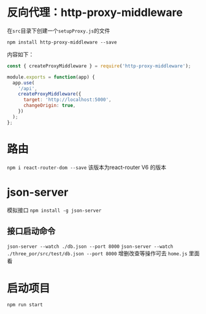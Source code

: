 # 反向代理：http-proxy-middleware
在`src`目录下创建一个`setupProxy.js`的文件

`npm install http-proxy-middleware --save`

内容如下：

```javascript
const { createProxyMiddleware } = require('http-proxy-middleware');

module.exports = function(app) {
  app.use(
    '/api',
    createProxyMiddleware({
      target: 'http://localhost:5000',
      changeOrigin: true,
    })
  );
};
```
# 路由 
`npm i react-router-dom --save`
该版本为react-router V6 的版本

# json-server
模拟接口
`npm install -g json-server`
## 接口启动命令
`json-server --watch ./db.json --port 8000`
`json-server --watch ./three_por/src/test/db.json --port 8000`
增删改查等操作可去 `home.js` 里面看

# 启动项目
`npm run start`